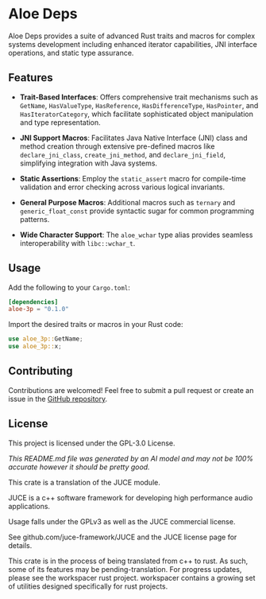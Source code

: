 # Aloe Deps

Aloe Deps provides a suite of advanced Rust traits and macros for complex systems development including enhanced iterator capabilities, JNI interface operations, and static type assurance.

## Features

- **Trait-Based Interfaces**: Offers comprehensive trait mechanisms such as `GetName`, `HasValueType`, `HasReference`, `HasDifferenceType`, `HasPointer`, and `HasIteratorCategory`, which facilitate sophisticated object manipulation and type representation.

- **JNI Support Macros**: Facilitates Java Native Interface (JNI) class and method creation through extensive pre-defined macros like `declare_jni_class`, `create_jni_method`, and `declare_jni_field`, simplifying integration with Java systems.

- **Static Assertions**: Employ the `static_assert` macro for compile-time validation and error checking across various logical invariants.

- **General Purpose Macros**: Additional macros such as `ternary` and `generic_float_const` provide syntactic sugar for common programming patterns.

- **Wide Character Support**: The `aloe_wchar` type alias provides seamless interoperability with `libc::wchar_t`.

## Usage

Add the following to your `Cargo.toml`:

```toml
[dependencies]
aloe-3p = "0.1.0"
```

Import the desired traits or macros in your Rust code:

```rust
use aloe_3p::GetName;
use aloe_3p::x;
```

## Contributing

Contributions are welcomed! Feel free to submit a pull request or create an issue in the [GitHub repository](https://github.com/klebs6/aloe-rs).

## License

This project is licensed under the GPL-3.0 License.

*This README.md file was generated by an AI model and may not be 100% accurate however it should be pretty good.*

This crate is a translation of the JUCE module.

JUCE is a c++ software framework for developing high performance audio applications.

Usage falls under the GPLv3 as well as the JUCE commercial license.

See github.com/juce-framework/JUCE and the JUCE license page for details.

This crate is in the process of being translated from c++ to rust. As such, some of its features may be pending-translation. For progress updates, please see the workspacer rust project. workspacer contains a growing set of utilities designed specifically for rust projects.
